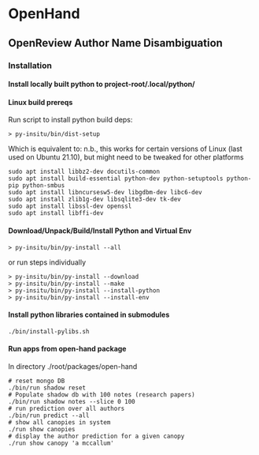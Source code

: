 # OpenHand
## OpenReview Author Name Disambiguation

### Installation
#### Install locally built python to project-root/.local/python/
#### Linux build prereqs
Run script to install python build deps:
```
> py-insitu/bin/dist-setup
```
Which is equivalent to:
n.b., this works for certain versions of Linux (last used on Ubuntu 21.10), but might need to be tweaked for other platforms
```
sudo apt install libbz2-dev docutils-common
sudo apt install build-essential python-dev python-setuptools python-pip python-smbus
sudo apt install libncursesw5-dev libgdbm-dev libc6-dev
sudo apt install zlib1g-dev libsqlite3-dev tk-dev
sudo apt install libssl-dev openssl
sudo apt install libffi-dev
```

#### Download/Unpack/Build/Install Python and Virtual Env
```
> py-insitu/bin/py-install --all
```

or run steps individually

```
> py-insitu/bin/py-install --download
> py-insitu/bin/py-install --make
> py-insitu/bin/py-install --install-python
> py-insitu/bin/py-install --install-env
```

#### Install python libraries contained in submodules
```
./bin/install-pylibs.sh
```

#### Run apps from open-hand package

In directory ./root/packages/open-hand

```
# reset mongo DB
./bin/run shadow reset
# Populate shadow db with 100 notes (research papers)
./bin/run shadow notes --slice 0 100
# run prediction over all authors
./bin/run predict --all
# show all canopies in system
./run show canopies
# display the author prediction for a given canopy
./run show canopy 'a mccallum'
```
